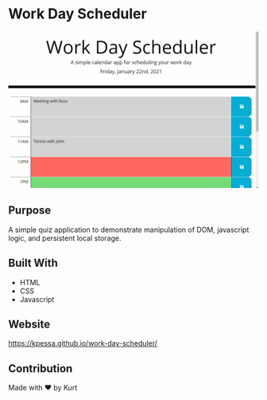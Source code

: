 # Work Day Scheduler
![Demo of application](https://github.com/kpessa/work-day-scheduler/raw/main/assets/images/demo.gif)

## Purpose
A simple quiz application to demonstrate manipulation of DOM, javascript logic, and persistent local storage.

## Built With
* HTML
* CSS
* Javascript

## Website
https://kpessa.github.io/work-day-scheduler/

## Contribution
Made with ❤️ by Kurt